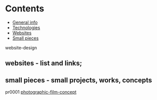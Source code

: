 # Contents
* [General info](#generalInfo)
* [Technologies](#technologies)
* [Websites](#websites)
* [Small pieces](#smallpieces)

website-design
## websites - list and links;
## small pieces - small projects, works, concepts
pr0001 [photographic-film-concept](https://github.com/tadeg/website-design/tree/main/pr0001-photographic-film-concept)
